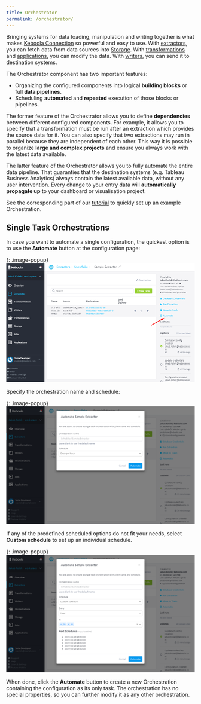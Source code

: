 ```yaml
---
title: Orchestrator
permalink: /orchestrator/
---
```


Bringing systems for data loading, manipulation and writing together is what makes
[Keboola Connection](/overview/) so powerful and easy to use. With [extractors](/extractors/), you can fetch
data from data sources into [Storage](/storage/). With [transformations](/transformations/) and
[applications](/components/applications/), you can modify the data. With [writers](/writers/), you can
send it to destination systems.

The Orchestrator component has two important features:

- Organizing the configured components into logical **building blocks** or full **data pipelines**.
- Scheduling **automated** and **repeated** execution of those blocks or pipelines.

The former feature of the Orchestrator allows you to define **dependencies** between different configured
components. For example, it allows you to specify that a transformation must be run after an extraction
which provides the source data for it. You can also specify that two extractions may run in parallel
because they are independent of each other. This way it is possible to organize **large and complex projects** 
and ensure you always work with the latest data available.

The latter feature of the Orchestrator allows you to fully automate the entire data pipeline. That
guaranties that the destination systems (e.g. Tableau Business Analytics) always contain the latest
available data, without any user intervention. Every change to your entry data
will **automatically propagate up** to your dashboard or visualisation project.

See the corresponding part of our [tutorial](/tutorial/automate/) to quickly set up an example Orchestration.

## Single Task Orchestrations
In case you want to automate a single configuration, the quickest option is to use the **Automate** button 
at the configuration page:

{: .image-popup}
![Automate modal](/orchestrator/automate.png)

Specify the orchestration name and schedule:

{: .image-popup}
![Automate modal](/orchestrator/automate-modal.png)

If any of the predefined scheduled options do not fit your needs, select **Custom schedule** to set up an individual schedule.

{: .image-popup}
![Automate custom schedule](/orchestrator/automate-modal-custom.png)

When done, click the **Automate** button to create a new Orchestration containing the configuration as its only task.
The orchestration has no special properties, so you can further modify it as any other orchestration.
